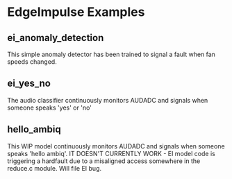 # EdgeImpulse Examples
## ei_anomaly_detection
This simple anomaly detector has been trained to signal a fault when fan speeds changed.

## ei_yes_no
The audio classifier continuously monitors AUDADC and signals when someone speaks 'yes' or 'no'

## hello_ambiq
This WIP model continuously monitors AUDADC and signals when someone speaks 'hello ambiq'. 
IT DOESN'T CURRENTLY WORK - EI model code is triggering a hardfault due to a misaligned access somewhere in the reduce.c module. Will file EI bug.
